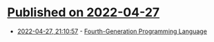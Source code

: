 # [Published on 2022-04-27](index.md)

* [2022-04-27, 21:10:57](https://news.ycombinator.com/item?id=31185855) - [Fourth-Generation Programming Language](https://en.wikipedia.org/wiki/Fourth-generation_programming_language)

